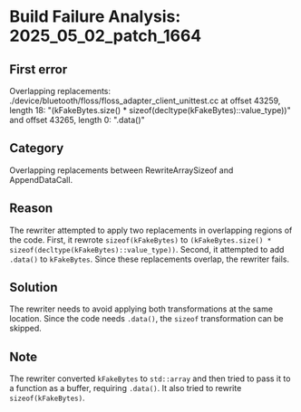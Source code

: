 # Build Failure Analysis: 2025_05_02_patch_1664

## First error

Overlapping replacements: ./device/bluetooth/floss/floss_adapter_client_unittest.cc at offset 43259, length 18: "(kFakeBytes.size() * sizeof(decltype(kFakeBytes)::value_type))" and offset 43265, length 0: ".data()"

## Category
Overlapping replacements between RewriteArraySizeof and AppendDataCall.

## Reason
The rewriter attempted to apply two replacements in overlapping regions of the code.  First, it rewrote `sizeof(kFakeBytes)` to `(kFakeBytes.size() * sizeof(decltype(kFakeBytes)::value_type))`.  Second, it attempted to add `.data()` to `kFakeBytes`. Since these replacements overlap, the rewriter fails.

## Solution
The rewriter needs to avoid applying both transformations at the same location. Since the code needs `.data()`, the `sizeof` transformation can be skipped.

## Note
The rewriter converted `kFakeBytes` to `std::array` and then tried to pass it to a function as a buffer, requiring `.data()`.  It also tried to rewrite `sizeof(kFakeBytes)`.